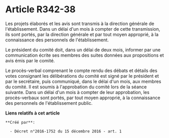 # Article R342-38

Les projets élaborés et les avis sont transmis à la direction générale de l'établissement. Dans un délai d'un mois à compter
de cette transmission, ils sont portés, par la direction générale et par tout moyen approprié, à la connaissance des
personnels de l'établissement. 

Le président du comité doit, dans un délai de deux mois, informer par une communication écrite ses membres des suites données
aux propositions et avis émis par le comité. 

Le procès-verbal comprenant le compte rendu des débats et détails des votes consignant les délibérations du comité est signé
par le président et par le secrétaire, puis communiqué, dans le délai d'un mois, aux membres du comité. Il est soumis à
l'approbation du comité lors de la séance suivante. Dans un délai d'un mois à compter de leur approbation, les procès-verbaux
sont portés, par tout moyen approprié, à la connaissance des personnels de l'établissement public.

**Liens relatifs à cet article**

	**Créé par**:

	  - Décret n°2016-1752 du 15 décembre 2016 - art. 1
